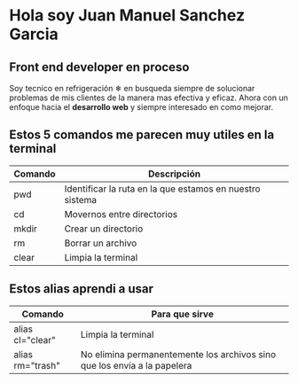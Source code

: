 # Hola soy **Juan Manuel Sanchez Garcia**
## **Front end developer** en proceso
Soy tecnico en refrigeración ❄ en busqueda siempre de solucionar problemas de mis clientes de la manera mas efectiva y eficaz.
Ahora con un enfoque hacia el **desarrollo web** y siempre interesado en como mejorar.

## Estos 5 comandos me parecen muy utiles en la terminal 
| Comando  | Descripción                                              | 
|----------|----------------------------------------------------------|
| pwd      | Identificar la ruta en la que estamos en nuestro sistema | 
| cd       | Movernos entre directorios                               | 
| mkdir    | Crear un directorio                                      |
| rm       | Borrar un archivo                                        |
| clear    | Limpia la terminal                                       |

## Estos alias aprendi a usar
| Comando              | Para que sirve                                                            | 
|----------------------|---------------------------------------------------------------------------|
| alias cl="clear"     | Limpia la terminal                                                        | 
| alias rm="trash"     | No elimina permanentemente los archivos sino que los envía a la papelera  | 
